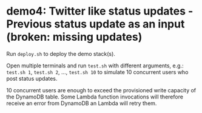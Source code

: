 # demo4: Twitter like status updates - Previous status update as an input (broken: missing updates)

Run `deploy.sh` to deploy the demo stack(s).

Open multiple terminals and run `test.sh` with different arguments, e.g.: `test.sh 1`, `test.sh 2`, ..., `test.sh 10` to simulate 10 concurrent users who post status updates.

10 concurrent users are enough to exceed the provisioned write capacity of the DynamoDB table. Some Lambda function invocations will therefore receive an error from DynamoDB an Lambda will retry them.
